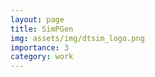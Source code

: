 ```yaml
---
layout: page
title: SimPGen
img: assets/img/dtsim_logo.png
importance: 3
category: work
---
```



<head>
    <meta charset="UTF-8">
    <meta name="viewport" content="width=device-width, initial-scale=1.0">
    <style>
        .info-box {
            border: 2px solid #3498db; /* Border color */
            padding: 20px; /* Padding inside the box */
            border-radius: 10px; /* Rounded corners */
            box-shadow: 0 4px 8px rgba(0, 0, 0, 0.1); /* Box shadow for a subtle lift */
            max-width: 800px; /* Maximum width of the box */
            text-align: center;
        }

        .info-box p {
            margin: 0; /* Remove default margin for better spacing */
        }
    
    table {
      font-family: Arial, sans-serif;
      border-collapse: collapse;
      width: 100%;
    }

    th, td {
      border: 1px solid #dddddd;
      text-align: left;
      padding: 8px;
    }


    </style>
</head>

<div class="info-box">
<h3><b>Background</b></h3>
<p>
Model performance on unseen data determines the strength of the solution used for automation. An understanding of model behaviour and the relationship
of data with generalizaion and performance can help in improving the autonomous solutions and designing the continual learning framework for the 
model. We explore the relation between model, data, performance and generalization by considering various tasks like semantic segmentation, scene
understanding and person re-identification. One of the proposed techniques is to compute a distance metric between two datasets and also between an image
and dataset. If the training data is taken into consideration, the distances of unseen images and datasets can be computed from the training data (referred
as primary dataset in the published article). In the further sections, we show the computation of these distances which can be used for experiments focused
on the relationship with model and its generalization (see article for more details). 

</p></div>  
<br>

<h1>Coming Soon!</h1>